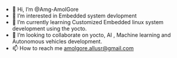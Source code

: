 - 👋 Hi, I’m @Amg-AmolGore
- 👀 I’m interested in Embedded system devlopment 
- 🌱 I’m currently learning Customized Embedded linux system development using the yocto.
- 💞️ I’m looking to collaborate on yocto, AI , Machine learning and Autonomous vehicles development.
- 📫 How to reach me amolgore.allusr@gmail.com

<!---
Amg-AmolGore/Amg-AmolGore is a ✨ special ✨ repository because its `README.md` (this file) appears on your GitHub profile.
You can click the Preview link to take a look at your changes.
--->
